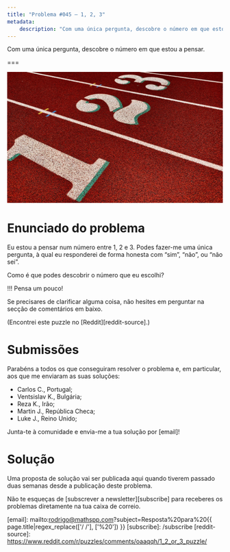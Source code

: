 ```yaml
---
title: "Problema #045 – 1, 2, 3"
metadata:
    description: "Com uma única pergunta, descobre o número em que estou a pensar."
---
```


Com uma única pergunta, descobre o número em que estou a pensar.

===

![Uma imagem com os números 1, 2 e 3.](thumbnail.png "Recorte de uma fotografia de Charlie Wollborg do site Unsplash.")

# Enunciado do problema

Eu estou a pensar num número entre 1, 2 e 3.
Podes fazer-me uma única pergunta, à qual eu responderei de forma honesta
com “sim”, “não”, ou “não sei”.

Como é que podes descobrir o número que eu escolhi?

!!! Pensa um pouco!

Se precisares de clarificar alguma coisa, não hesites em perguntar na secção de comentários em baixo.

(Encontrei este puzzle no [Reddit][reddit-source].)


# Submissões

Parabéns a todos os que conseguiram resolver o problema e,
em particular, aos que me enviaram as suas soluções:

 - Carlos C., Portugal;
 - Ventsislav K., Bulgária;
 - Reza K., Irão;
 - Martin J., República Checa;
 - Luke J., Reino Unido;

Junta-te à comunidade e envia-me a tua solução por [email]!


# Solução

Uma proposta de solução vai ser publicada aqui quando tiverem passado duas semanas desde a publicação deste problema.


Não te esqueças de [subscrever a newsletter][subscribe] para receberes os problemas diretamente na tua caixa de correio.

[email]: mailto:rodrigo@mathspp.com?subject=Resposta%20para%20{{ page.title|regex_replace(['/ /'], ['%20']) }}
[subscribe]: /subscribe
[reddit-source]: https://www.reddit.com/r/puzzles/comments/oaaqqh/1_2_or_3_puzzle/
